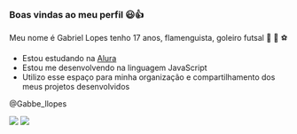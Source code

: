 ### Boas vindas ao meu perfil 😃👍

Meu nome é Gabriel Lopes
tenho 17 anos,
 flamenguista,
  goleiro futsal 
              🥅 🧤 ⚽
  
- Estou estudando na [Alura](https://www.alura.com.br)
- Estou me desenvolvendo na linguagem JavaScript
- Utilizo esse espaço para minha organização e compartilhamento dos meus projetos desenvolvidos


@Gabbe_llopes

![](https://media.tenor.com/FuYhS1n_c0IAAAAC/cat-piano.gif)                         ![](https://media.tenor.com/TzaUHHp9un4AAAAd/huh-cat-roblox-huh.gif)

    
